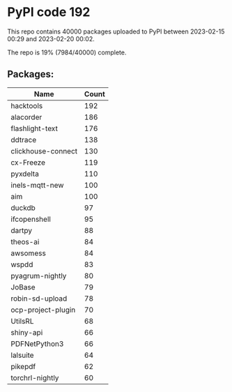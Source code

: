 # PyPI code 192

This repo contains 40000 packages uploaded to PyPI between 
2023-02-15 00:29 and 2023-02-20 00:02.

The repo is 19% (7984/40000) complete.

## Packages:

| Name  | Count |
| ----- | ----- |
| hacktools | 192 |
| alacorder | 186 |
| flashlight-text | 176 |
| ddtrace | 138 |
| clickhouse-connect | 130 |
| cx-Freeze | 119 |
| pyxdelta | 110 |
| inels-mqtt-new | 100 |
| aim | 100 |
| duckdb | 97 |
| ifcopenshell | 95 |
| dartpy | 88 |
| theos-ai | 84 |
| awsomess | 84 |
| wspdd | 83 |
| pyagrum-nightly | 80 |
| JoBase | 79 |
| robin-sd-upload | 78 |
| ocp-project-plugin | 70 |
| UtilsRL | 68 |
| shiny-api | 66 |
| PDFNetPython3 | 66 |
| lalsuite | 64 |
| pikepdf | 62 |
| torchrl-nightly | 60 |


